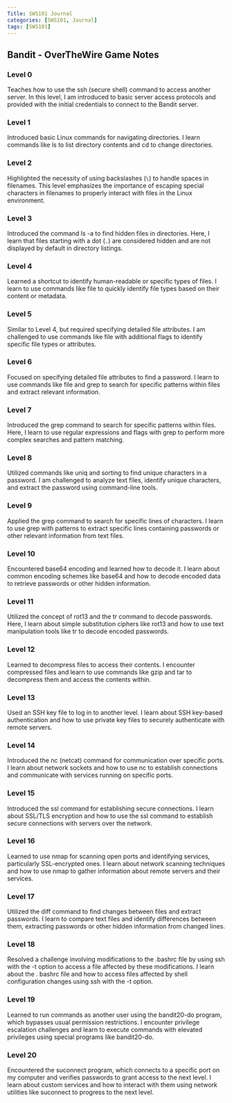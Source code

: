 ```yaml
---
Title: SWS101 Journal
categories: [SWS101, Journal]
tags: [SWS101]
---
```


## Bandit - OverTheWire Game Notes

### Level 0
Teaches how to use the ssh (secure shell) command to access another server. In this level, I am introduced to basic server access protocols and provided with the initial credentials to connect to the Bandit server.

### Level 1
Introduced basic Linux commands for navigating directories. I learn commands like ls to list directory contents and cd to change directories.

### Level 2
Highlighted the necessity of using backslashes (`\`) to handle spaces in filenames. This level emphasizes the importance of escaping special characters in filenames to properly interact with files in the Linux environment.

### Level 3
Introduced the command ls -a to find hidden files in directories. Here, I learn that files starting with a dot (`.`) are considered hidden and are not displayed by default in directory listings.

### Level 4
Learned a shortcut to identify human-readable or specific types of files. I learn to use commands like file to quickly identify file types based on their content or metadata.

### Level 5
Similar to Level 4, but required specifying detailed file attributes. I am challenged to use commands like file with additional flags to identify specific file types or attributes.

### Level 6
Focused on specifying detailed file attributes to find a password. I learn to use commands like file and grep to search for specific patterns within files and extract relevant information.

### Level 7
Introduced the grep command to search for specific patterns within files. Here, I learn to use regular expressions and flags with grep to perform more complex searches and pattern matching.

### Level 8
Utilized commands like uniq and sorting to find unique characters in a password. I am challenged to analyze text files, identify unique characters, and extract the password using command-line tools.

### Level 9
Applied the grep command to search for specific lines of characters. I learn to use grep with patterns to extract specific lines containing passwords or other relevant information from text files.

### Level 10
Encountered base64 encoding and learned how to decode it. I learn about common encoding schemes like base64 and how to decode encoded data to retrieve passwords or other hidden information.

### Level 11
Utilized the concept of rot13 and the tr command to decode passwords. Here, I learn about simple substitution ciphers like rot13 and how to use text manipulation tools like tr to decode encoded passwords.

### Level 12
Learned to decompress files to access their contents. I encounter compressed files and learn to use commands like gzip and tar to decompress them and access the contents within.

### Level 13
Used an SSH key file to log in to another level. I learn about SSH key-based authentication and how to use private key files to securely authenticate with remote servers.

### Level 14
Introduced the nc (netcat) command for communication over specific ports. I learn about network sockets and how to use nc to establish connections and communicate with services running on specific ports.

### Level 15
Introduced the ssl command for establishing secure connections. I learn about SSL/TLS encryption and how to use the ssl command to establish secure connections with servers over the network.

### Level 16
Learned to use nmap for scanning open ports and identifying services, particularly SSL-encrypted ones. I learn about network scanning techniques and how to use nmap to gather information about remote servers and their services.

### Level 17
Utilized the diff command to find changes between files and extract passwords. I learn to compare text files and identify differences between them, extracting passwords or other hidden information from changed lines.

### Level 18
Resolved a challenge involving modifications to the .bashrc file by using ssh with the -t option to access a file affected by these modifications. I learn about the .
bashrc file and how to access files affected by shell configuration changes using ssh with the -t option.

### Level 19
Learned to run commands as another user using the bandit20-do program, which bypasses usual permission restrictions. I encounter privilege escalation challenges and learn to execute commands with elevated privileges using special programs like bandit20-do.

### Level 20
Encountered the suconnect program, which connects to a specific port on my computer and verifies passwords to grant access to the next level. I learn about custom services and how to interact with them using network utilities like suconnect to progress to the next level.